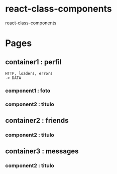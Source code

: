 # react-class-components
react-class-components


# Pages
## container1 : perfil
	HTTP, loaders, errors
	-> DATA

### component1 : foto
### component2 : titulo

## container2 : friends
### component2 : titulo
## container3 : messages
### component2 : titulo
